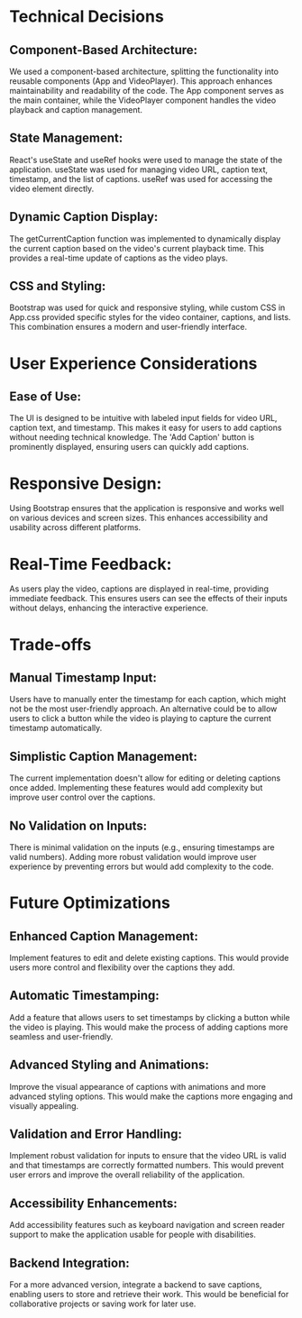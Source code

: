 # Technical Decisions
## Component-Based Architecture:

We used a component-based architecture, splitting the functionality into reusable components (App and VideoPlayer). This approach enhances maintainability and readability of the code.
The App component serves as the main container, while the VideoPlayer component handles the video playback and caption management.

## State Management:

React's useState and useRef hooks were used to manage the state of the application. useState was used for managing video URL, caption text, timestamp, and the list of captions. useRef was used for accessing the video element directly.

## Dynamic Caption Display:

The getCurrentCaption function was implemented to dynamically display the current caption based on the video's current playback time. This provides a real-time update of captions as the video plays.

## CSS and Styling:

Bootstrap was used for quick and responsive styling, while custom CSS in App.css provided specific styles for the video container, captions, and lists. This combination ensures a modern and user-friendly interface.

# User Experience Considerations

## Ease of Use:

The UI is designed to be intuitive with labeled input fields for video URL, caption text, and timestamp. This makes it easy for users to add captions without needing technical knowledge.
The 'Add Caption' button is prominently displayed, ensuring users can quickly add captions.

# Responsive Design:

Using Bootstrap ensures that the application is responsive and works well on various devices and screen sizes. This enhances accessibility and usability across different platforms.

# Real-Time Feedback:

As users play the video, captions are displayed in real-time, providing immediate feedback. This ensures users can see the effects of their inputs without delays, enhancing the interactive experience.

# Trade-offs

## Manual Timestamp Input:

Users have to manually enter the timestamp for each caption, which might not be the most user-friendly approach. An alternative could be to allow users to click a button while the video is playing to capture the current timestamp automatically.

## Simplistic Caption Management:

The current implementation doesn't allow for editing or deleting captions once added. Implementing these features would add complexity but improve user control over the captions.

## No Validation on Inputs:

There is minimal validation on the inputs (e.g., ensuring timestamps are valid numbers). Adding more robust validation would improve user experience by preventing errors but would add complexity to the code.

# Future Optimizations

## Enhanced Caption Management:

Implement features to edit and delete existing captions. This would provide users more control and flexibility over the captions they add.

## Automatic Timestamping:

Add a feature that allows users to set timestamps by clicking a button while the video is playing. This would make the process of adding captions more seamless and user-friendly.

## Advanced Styling and Animations:

Improve the visual appearance of captions with animations and more advanced styling options. This would make the captions more engaging and visually appealing.

## Validation and Error Handling:

Implement robust validation for inputs to ensure that the video URL is valid and that timestamps are correctly formatted numbers. This would prevent user errors and improve the overall reliability of the application.

## Accessibility Enhancements:

Add accessibility features such as keyboard navigation and screen reader support to make the application usable for people with disabilities.

## Backend Integration:

For a more advanced version, integrate a backend to save captions, enabling users to store and retrieve their work. This would be beneficial for collaborative projects or saving work for later use.